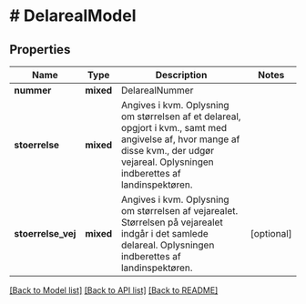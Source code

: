 # # DelarealModel

## Properties

Name | Type | Description | Notes
------------ | ------------- | ------------- | -------------
**nummer** | **mixed** | DelarealNummer |
**stoerrelse** | **mixed** | Angives i kvm. Oplysning om størrelsen af et delareal, opgjort i kvm., samt med angivelse af, hvor mange af disse kvm., der udgør vejareal. Oplysningen indberettes af landinspektøren. |
**stoerrelse_vej** | **mixed** | Angives i kvm. Oplysning om størrelsen af vejarealet. Størrelsen på vejarealet indgår i det samlede delareal. Oplysningen indberettes af landinspektøren. | [optional]

[[Back to Model list]](../../README.md#models) [[Back to API list]](../../README.md#endpoints) [[Back to README]](../../README.md)
